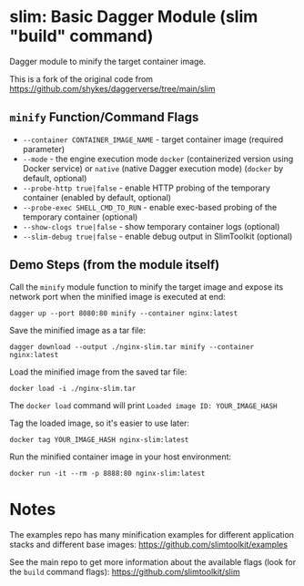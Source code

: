 # slim: Basic Dagger Module (slim "build" command)

Dagger module to minify the target container image.

This is a fork of the original code from https://github.com/shykes/daggerverse/tree/main/slim


## `minify` Function/Command Flags

* `--container CONTAINER_IMAGE_NAME` - target container image (required parameter)
* `--mode` - the engine execution mode `docker` (containerized version using Docker service) or `native` (native Dagger execution mode) (`docker` by default, optional)
* `--probe-http true|false` - enable HTTP probing of the temporary container (enabled by default, optional)
* `--probe-exec SHELL_CMD_TO_RUN` - enable exec-based probing of the temporary container (optional)
* `--show-clogs true|false` - show temporary container logs (optional)
* `--slim-debug true|false` - enable debug output in SlimToolkit (optional)


## Demo Steps (from the module itself)

Call the `minify` module function to minify the target image and expose its network port when the minified image is executed at end:

`dagger up --port 8080:80 minify --container nginx:latest`

Save the minified image as a tar file:

`dagger download --output ./nginx-slim.tar minify --container nginx:latest`

Load the minified image from the saved tar file:

`docker load -i ./nginx-slim.tar`

The `docker load` command will print `Loaded image ID: YOUR_IMAGE_HASH`

Tag the loaded image, so it's easier to use later:

`docker tag YOUR_IMAGE_HASH nginx-slim:latest`

Run the minified container image in your host environment:

`docker run -it --rm -p 8888:80 nginx-slim:latest`


# Notes

The examples repo has many minification examples for different application stacks and different base images: https://github.com/slimtoolkit/examples

See the main repo to get more information about the available flags (look for the `build` command flags): https://github.com/slimtoolkit/slim
